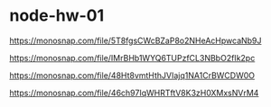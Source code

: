# node-hw-01

https://monosnap.com/file/5T8fgsCWcBZaP8o2NHeAcHpwcaNb9J

https://monosnap.com/file/IMrBHb1WYQ6TUPzfCL3NBbO2fIk2pc

https://monosnap.com/file/48Ht8vmtHthJVIajq1NA1CrBWCDW0O

https://monosnap.com/file/46ch97IqWHRTftV8K3zH0XMxsNVrM4
